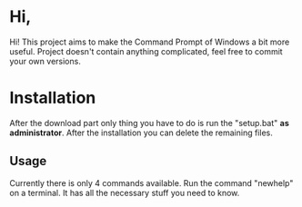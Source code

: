 # Hi,

Hi! This project aims to make the Command Prompt of Windows a bit more useful. Project doesn't contain anything complicated, feel free to commit your own versions.  

# Installation

After the download part only thing you have to do is run the "setup.bat" **as administrator**. After the installation you can delete the remaining files.

## Usage

Currently there is only 4 commands available. Run the command "newhelp" on a terminal. It has all the necessary stuff you need to know.

